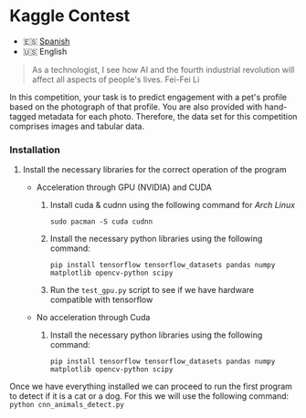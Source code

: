 # Kaggle Contest
- 🇪🇸 [Spanish](https://github.com/Fernando2706/Pawpularity-Contest/blob/main/README.es.md)
- 🇺🇸 English

> As a technologist, I see how AI and the fourth industrial revolution will affect all aspects of people's lives. Fei-Fei Li

In this competition, your task is to predict engagement with a pet's profile based on the photograph of that profile. You are also provided with hand-tagged metadata for each photo. Therefore, the data set for this competition comprises images and tabular data.

### Installation
1. Install the necessary libraries for the correct operation of the program

    - Acceleration through GPU (NVIDIA) and CUDA
        1. Install cuda & cudnn using the following command for *Arch Linux*

            ```sudo pacman -S cuda cudnn```
        
        2. Install the necessary python libraries using the following command:

            ``` pip install tensorflow tensorflow_datasets pandas numpy matplotlib opencv-python scipy ```

        3. Run the `test_gpu.py` script to see if we have hardware compatible with tensorflow
    
    - No acceleration through Cuda
         1. Install the necessary python libraries using the following command:

            ``` pip install tensorflow tensorflow_datasets pandas numpy matplotlib opencv-python scipy ```

Once we have everything installed we can proceed to run the first program to detect if it is a cat or a dog. For this we will use the following command:
    ```python cnn_animals_detect.py```
